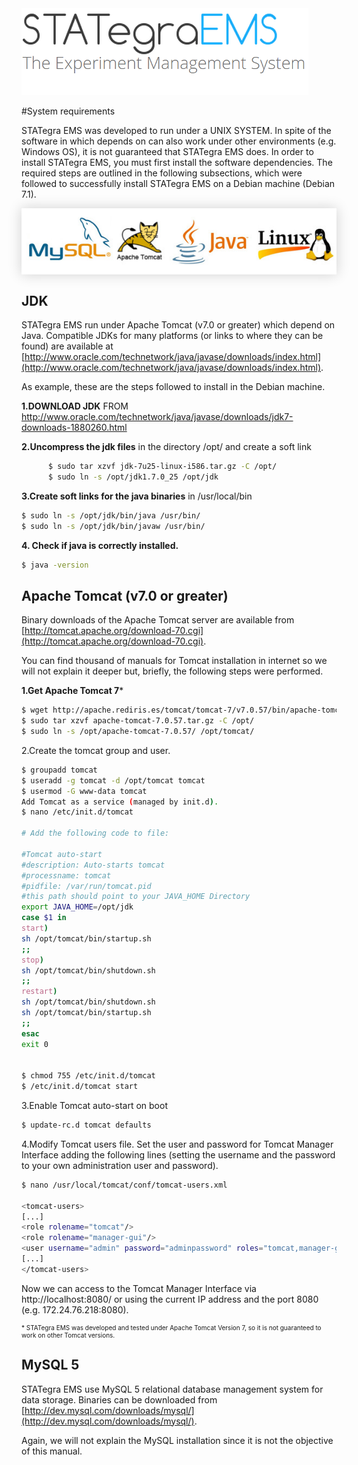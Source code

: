 <div class="imageContainer" style="" >
    <img src="../img/stategraems_logo.png" title="STATegra EMS LOGO."/>
</div>

#System requirements

STATegra EMS was developed to run under a UNIX SYSTEM. In spite of the software in which depends on can also work under other environments (e.g. Windows OS), it is not guaranteed that STATegra EMS does.
In order to install STATegra EMS, you must first install the software dependencies. The required steps are outlined in the following subsections, which were followed to successfully install STATegra EMS on a Debian machine (Debian 7.1).

<div class="imageContainer" style="box-shadow: 0px 0px 20px #D0D0D0; text-align:center; font-size:10px; color:#898989" >
    <img src="../img/4_installation_1.jpg" title="System requirements."/>
</div>

## JDK

STATegra EMS run under Apache Tomcat (v7.0 or greater) which depend on Java.
Compatible JDKs for many platforms (or links to where they can be found) are available at [http://www.oracle.com/technetwork/java/javase/downloads/index.html](http://www.oracle.com/technetwork/java/javase/downloads/index.html).

As example, these are the steps followed to install in the Debian machine.

**1.DOWNLOAD JDK** FROM http://www.oracle.com/technetwork/java/javase/downloads/jdk7-downloads-1880260.html

**2.Uncompress the jdk files** in the directory /opt/ and create a soft link
  
```bash
      $ sudo tar xzvf jdk-7u25-linux-i586.tar.gz -C /opt/     
      $ sudo ln -s /opt/jdk1.7.0_25 /opt/jdk
```
   
**3.Create soft links for the java binaries** in /usr/local/bin

```bash
$ sudo ln -s /opt/jdk/bin/java /usr/bin/
$ sudo ln -s /opt/jdk/bin/javaw /usr/bin/
```

**4. Check if java is correctly installed.**

```bash
$ java -version
```
## Apache Tomcat (v7.0 or greater)
Binary downloads of the Apache Tomcat server are available from [http://tomcat.apache.org/download-70.cgi](http://tomcat.apache.org/download-70.cgi).

You can find thousand of manuals for Tomcat installation in internet so we will not explain it deeper but, briefly, the following steps were performed.

**1.Get Apache Tomcat 7***

```bash
$ wget http://apache.rediris.es/tomcat/tomcat-7/v7.0.57/bin/apache-tomcat-7.0.57.tar.gz
$ sudo tar xzvf apache-tomcat-7.0.57.tar.gz -C /opt/
$ sudo ln -s /opt/apache-tomcat-7.0.57/ /opt/tomcat/
```

2.Create the tomcat group and user.

```bash
$ groupadd tomcat
$ useradd -g tomcat -d /opt/tomcat tomcat
$ usermod -G www-data tomcat
Add Tomcat as a service (managed by init.d).
$ nano /etc/init.d/tomcat

# Add the following code to file:

#Tomcat auto-start
#description: Auto-starts tomcat
#processname: tomcat
#pidfile: /var/run/tomcat.pid
#this path should point to your JAVA_HOME Directory
export JAVA_HOME=/opt/jdk
case $1 in
start)
sh /opt/tomcat/bin/startup.sh
;; 
stop)
sh /opt/tomcat/bin/shutdown.sh
;; 
restart)
sh /opt/tomcat/bin/shutdown.sh
sh /opt/tomcat/bin/startup.sh
;;
esac
exit 0


$ chmod 755 /etc/init.d/tomcat
$ /etc/init.d/tomcat start
```

3.Enable Tomcat auto-start on boot

```bash
$ update-rc.d tomcat defaults
```

4.Modify Tomcat users file.
Set the user and password for Tomcat Manager Interface adding the following lines (setting the username and the password to your own administration user and password).

```bash
$ nano /usr/local/tomcat/conf/tomcat-users.xml

<tomcat-users>
[...]
<role rolename="tomcat"/> 
<role rolename="manager-gui"/> 
<user username="admin" password="adminpassword" roles="tomcat,manager-gui"/> 
[...]
</tomcat-users>
```

Now we can access to the Tomcat Manager Interface via http://localhost:8080/ or using the current IP address and the port 8080 (e.g. 172.24.76.218:8080).

<p style="  font-size: 10px;">* STATegra EMS was developed and tested under Apache Tomcat Version 7, so it is not guaranteed to work on other Tomcat versions.</p>

## MySQL 5
STATegra EMS use MySQL 5 relational database management system for data storage.
Binaries can be downloaded from [http://dev.mysql.com/downloads/mysql/](http://dev.mysql.com/downloads/mysql/).

Again, we will not explain the MySQL installation since it is not the objective of this manual.

